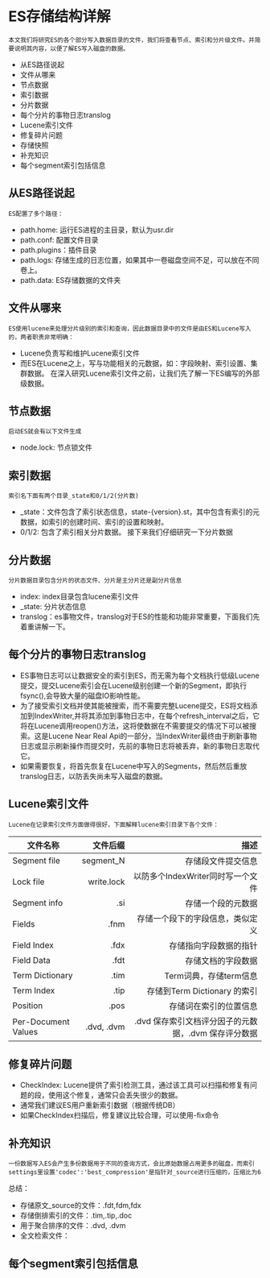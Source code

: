 
# ES存储结构详解 #
	本文我们将研究ES的各个部分写入数据目录的文件，我们将查看节点、索引和分片级文件。并简要说明其内容，以便了解ES写入磁盘的数据。
	
- 从ES路径说起
- 文件从哪来
- 节点数据
- 索引数据
- 分片数据
- 每个分片的事物日志translog
- Lucene索引文件
- 修复碎片问题
- 存储快照
- 补充知识
- 每个segment索引包括信息
	
## 从ES路径说起 ##

	ES配置了多个路径：
- path.home: 运行ES进程的主目录，默认为usr.dir
- path.conf: 配置文件目录
- path.plugins：插件目录
- path.logs: 存储生成的日志位置，如果其中一卷磁盘空间不足，可以放在不同卷上。
- path.data: ES存储数据的文件夹

## 文件从哪来  ##
	ES使用lucene来处理分片级别的索引和查询，因此数据目录中的文件是由ES和Lucene写入的，两者职责非常明确：
- Lucene负责写和维护Lucene索引文件
- 而ES在Lucene之上，写与功能相关的元数据，如：字段映射、索引设置、集群数据。
	在深入研究Lucene索引文件之前，让我们先了解一下ES编写的外部级数据。
	
## 节点数据  ##
	启动ES就会有以下文件生成
- node.lock: 节点锁文件

## 索引数据  ##
	索引名下面有两个目录_state和0/1/2(分片数)
- _state：文件包含了索引状态信息，state-{version}.st，其中包含有索引的元数据，如索引的创建时间、索引的设置和映射。
- 0/1/2: 包含了索引相关分片数据。
	接下来我们仔细研究一下分片数据
	
## 分片数据  ##	
	分片数据目录包含分片的状态文件、分片是主分片还是副分片信息
- index: index目录包含lucene索引文件
- _state: 分片状态信息
- translog：es事物文件，translog对于ES的性能和功能非常重要，下面我们先着重讲解一下。

## 每个分片的事物日志translog  ##

- ES事物日志可以让数据安全的索引到ES，而无需为每个文档执行低级Lucene提交，提交Lucene索引会在Lucene级别创建一个新的Segment，即执行fsync(),会导致大量的磁盘IO影响性能。
- 为了接受索引文档并使其能被搜索，而不需要完整Lucene提交，ES将文档添加到IndexWriter,并将其添加到事物日志中，在每个refresh_interval之后，它将在Lucene调用reopen()方法，这将使数据在不需要提交的情况下可以被搜索。这是Lucene Near Real Api的一部分，当IndexWriter最终由于刷新事物日志或显示刷新操作而提交时，先前的事物日志将被丢弃，新的事物日志取代它。
- 如果需要恢复，将首先恢复在Lucene中写入的Segments，然后然后重放translog日志，以防丢失尚未写入磁盘的数据。
	
## Lucene索引文件  ##

	Lucene在记录索引文件方面做得很好，下面解释lucene索引目录下各个文件：
	
| 文件名称        | 文件后缀   |	描述   |
| --------   | -----: | -----: |
| Segment file     | segment_N | 存储段文件提交信息 |
| Lock file     | write.lock | 以防多个IndexWriter同时写一个文件 |
| Segment info     | .si | 存储一个段的元数据 |
| Fields		   | .fnm | 存储一个段下的字段信息，类似定义 |
| Field Index   | .fdx | 存储指向字段数据的指针 |
| Field Data   | .fdt | 存储文档的字段数据 |
| Term Dictionary   | .tim | Term词典，存储term信息 |
| Term Index   | .tip | 存储到Term Dictionary 的索引 |
| Position    | .pos | 存储词在索引的位置信息 |
| Per-Document Values    | .dvd, .dvm  | .dvd 保存索引文档评分因子的元数据，.dvm 保存评分数据 |


## 修复碎片问题 ##

- CheckIndex: Lucene提供了索引检测工具，通过该工具可以扫描和修复有问题的段，使用这个修复，通常只会丢失很少的数据。
- 通常我们建议ES用户重新索引数据（根据传统DB）
- 如果CheckIndex扫描后，修复建议比较合理，可以使用-fix命令

##  补充知识  ##
	一份数据写入ES会产生多份数据用于不同的查询方式，会比原始数据占用更多的磁盘，而索引settings里设置'codec':'best_compression'是指针对_source进行压缩的，压缩比为6
总结：
- 存储原文_source的文件：.fdt,fdm,fdx
- 存储倒排索引的文件：.tim,.tip,.doc	
- 用于聚合排序的文件：.dvd, .dvm
- 全文检索文件：	

## 每个segment索引包括信息  ##









